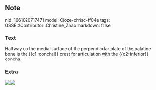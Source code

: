 ## Note
nid: 1661020717471
model: Cloze-chrisc-ff04e
tags: GSSE::!Contributor::Christine_Zhao
markdown: false

### Text
<div>
  <div>
    <div>
      <div>
        Halfway up the medial surface of the perpendicular plate of
        the palatine bone is the {{c1::conchal}} crest for
        articulation with the {{c2::inferior}} concha.
      </div>
    </div>
  </div>
</div>

### Extra
<img src=
"paste-1fb05ee506b8215c7c393a5187154d1f4590e359.jpg"><img src= 
"paste-84f26ff0388d8400f66ca5db3422c7a67f33894a.jpg">
